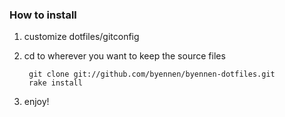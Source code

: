 ### How to install
1. customize dotfiles/gitconfig

2. cd to wherever you want to keep the source files

        git clone git://github.com/byennen/byennen-dotfiles.git
        rake install

3. enjoy!
